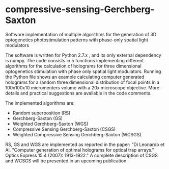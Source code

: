 # compressive-sensing-Gerchberg-Saxton
Software implementation of multiple algorithms for the generation of 3D optogenetics photostimulation patterns with phase-only spatial light modulators

The software is written for Python 2.7.x , and its only external dependency is numpy. The code consists in 5 functions implementing different algorithms for the calculation of holograms for three dimensional optogenetics stimulation with phase only spatial light modulators. Running the Python file shows an example calculating computer generated holograms for a random three dimensional distribution of focal points in a 100x100x10 micromenters volume with a 20x microscope objective. More details and practical suggestions are available in the code comments.

The implemented algorithms are:

- Random superposition (RS)
- Gerchberg-Saxton (GS)
- Weighted Gerchberg-Saxton (WGS)
- Compressive Sensing Gerchberg-Saxton (CSGS)
- Weighted Compressive Sensing Gerchberg-Saxton (WCSGS)

RS, GS and WGS are implemented as reported in the paper:
"Di Leonardo et Al. "Computer generation of optimal holograms for optical trap arrays." Optics Express 15.4 (2007): 1913-1922."
A complete description of CSGS and WCSGS will be presented in an upcoming publication.

